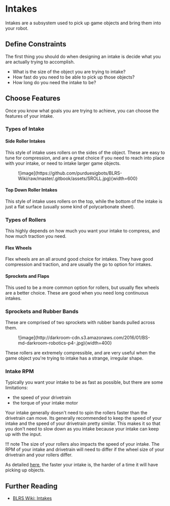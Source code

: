 # Intakes

Intakes are a subsystem used to pick up game objects and bring them into your robot.

## Define Constraints

The first thing you should do when designing an intake is decide what you are actually trying to accomplish.

-   What is the size of the object you are trying to intake?
-   How fast do you need to be able to pick up those objects?
-   How long do you need the intake to be?

## Choose Features

Once you know what goals you are trying to achieve, you can choose the features of your intake.

### Types of Intake

#### Side Roller Intakes

This style of intake uses rollers on the sides of the object. These are easy to tune for compression, and are a great choice if you need to reach into place with your intake, or need to intake larger game objects.

<figure markdown>
![image](https://github.com/purduesigbots/BLRS-Wiki/raw/master/.gitbook/assets/SROLL.jpg){width=600}
</figure>

#### Top Down Roller Intakes

This style of intake uses rollers on the top, while the bottom of the intake is just a flat surface (usually some kind of polycarbonate sheet).

<!--TODO: image-->

### Types of Rollers

This highly depends on how much you want your intake to compress, and how much traction you need.

#### Flex Wheels

Flex wheels are an all around good choice for intakes. They have good compression and traction, and are usually the go to option for intakes.

#### Sprockets and Flaps

This used to be a more common option for rollers, but usually flex wheels are a better choice. These are good when you need long continuous intakes.

### Sprockets and Rubber Bands

These are comprised of two sprockets with rubber bands pulled across them.

<figure markdown>
![image](http://darkroom-cdn.s3.amazonaws.com/2016/01/BS-md-darkroom-robotics-p4-.jpg){width=400}
</figure>

These rollers are extremely compressible, and are very useful when the game object you're trying to intake has a strange, irregular shape.

<!--looking at you triballs-->

### Intake RPM

Typically you want your intake to be as fast as possible, but there are some limitations:

-   the speed of your drivetrain
-   the torque of your intake motor

Your intake generally doesn't need to spin the rollers faster than the drivetrain can move. Its generally recommended to keep the speed of your intake and the speed of your drivetrain pretty similar. This makes it so that you don't need to slow down as you intake because your intake can keep up with the input.

<!--prettier-ignore-->
!!! note
    The size of your rollers also impacts the speed of your intake. The RPM of your intake and drivetrain will need to differ if the wheel size of your drivetrain and your rollers differ.

As detailed [here](../theory/torque-speed.md), the faster your intake is, the harder of a time it will have picking up objects.

## Further Reading

-   [BLRS Wiki: Intakes](https://wiki.purduesigbots.com/hardware/intakes)

